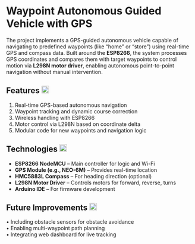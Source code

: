 # Waypoint Autonomous Guided Vehicle with GPS
The project implements a GPS-guided autonomous vehicle capable of navigating to predefined waypoints (like “home” or “store”) using real-time GPS and compass data. Built around the **ESP8266**, the system processes GPS coordinates and compares them with target waypoints to control motion via **L298N motor driver**, enabling autonomous point-to-point navigation without manual intervention.

## Features <img src="https://github.com/user-attachments/assets/e73e06e2-8952-4ae5-9ee0-664cf7a6ffaf" width="20" height="20">

1. Real-time GPS-based autonomous navigation
2. Waypoint tracking and dynamic course correction
3. Wireless handling with ESP8266
4. Motor control via L298N based on coordinate delta
5. Modular code for new waypoints and navigation logic

## Technologies <img src="https://github.com/user-attachments/assets/e4bde167-a599-4461-9c0a-c702ca337451" width="20" height="20">

- **ESP8266 NodeMCU** – Main controller for logic and Wi-Fi
- **GPS Module (e.g., NEO-6M)** – Provides real-time location
- **HMC5883L Compass** – For heading direction (optional)
- **L298N Motor Driver** – Controls motors for forward, reverse, turns
- **Arduino IDE** – For firmware development

## Future Improvements <img src="https://github.com/user-attachments/assets/5d819501-645e-45f6-ba4e-4ce553e66356" width="20" height="20">

• Including obstacle sensors for obstacle avoidance <br/> 
• Enabling multi-waypoint path planning <br/>
• Integrating web dashboard for live tracking

